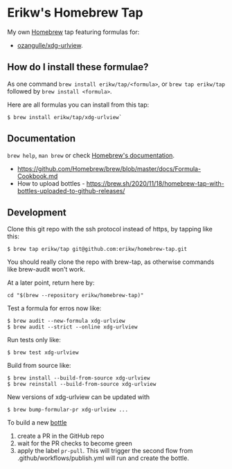 # Erikw's Homebrew Tap
My own [Homebrew](https://brew.sh/) tap featuring formulas for:
* [ozangulle/xdg-urlview](https://github.com/ozangulle/xdg-urlview).

## How do I install these formulae?
As one command `brew install erikw/tap/<formula>`, or `brew tap erikw/tap` followed by `brew install <formula>`.

Here are all formulas you can install from this tap:
```console
$ brew install erikw/tap/xdg-urlview`
```

## Documentation
`brew help`, `man brew` or check [Homebrew's documentation](https://docs.brew.sh).

* https://github.com/Homebrew/brew/blob/master/docs/Formula-Cookbook.md
* How to upload bottles - https://brew.sh/2020/11/18/homebrew-tap-with-bottles-uploaded-to-github-releases/


## Development
Clone this git repo with the ssh protocol instead of https, by tapping like this:
```console
$ brew tap erikw/tap git@github.com:erikw/homebrew-tap.git
```
You should really clone the repo with brew-tap, as otherwise commands like brew-audit won't work.

At a later point, return here by:
```console
cd "$(brew --repository erikw/homebrew-tap)"
```



Test a formula for erros now like:
```console
$ brew audit --new-formula xdg-urlview
$ brew audit --strict --online xdg-urlview
```

Run tests only like:
```console
$ brew test xdg-urlview
```


Build from source like:
```console
$ brew install --build-from-source xdg-urlview
$ brew reinstall --build-from-source xdg-urlview
```


New versions of xdg-urlview can be updated with
```console
$ brew bump-formular-pr xdg-urlview ...
```

To build a new [bottle](https://docs.brew.sh/Bottles)

1. create a PR in the GitHub repo
1. wait for the PR checks to become green
1. apply the label `pr-pull`. This will trigger the second flow from .github/workflows/publish.yml will run and create the bottle.
